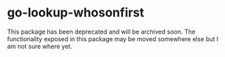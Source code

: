 # go-lookup-whosonfirst

This package has been deprecated and will be archived soon. The functionality exposed in this package may be moved somewhere else but I am not sure where yet.
